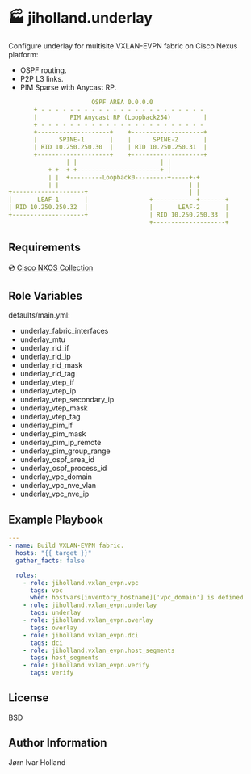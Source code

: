 🏭 jiholland.underlay
=====================

Configure underlay for multisite VXLAN-EVPN fabric on Cisco Nexus platform:
- OSPF routing.
- P2P L3 links.
- PIM Sparse with Anycast RP.
```YAML
                       OSPF AREA 0.0.0.0
       + - - - - - - - - - - - - - - - - - - - - - - -
       |         PIM Anycast RP (Loopback254)         |
       + - - - - - - - - - - - - - - - - - - - - - - -
       +--------------------+    +--------------------+
       |      SPINE-1       |    |      SPINE-2       |
       | RID 10.250.250.30  |    | RID 10.250.250.31  |
       +--------------------+    +--------------------+
                | |                       | |
           +-+--+-+-----------------------+ |
           | |  +---------Loopback0---------+-----+-+
           | |                                    | |
+--------------------+                            | |
|       LEAF-1       |                 +------------+-------+
| RID 10.250.250.32  |                 |       LEAF-2       |
+--------------------+                 | RID 10.250.250.33  |
                                       +--------------------+
```
Requirements
------------

💿 [Cisco NXOS Collection](https://galaxy.ansible.com/cisco/nxos)

Role Variables
--------------

defaults/main.yml:
- underlay_fabric_interfaces
- underlay_mtu
- underlay_rid_if
- underlay_rid_ip
- underlay_rid_mask
- underlay_rid_tag
- underlay_vtep_if
- underlay_vtep_ip
- underlay_vtep_secondary_ip
- underlay_vtep_mask
- underlay_vtep_tag
- underlay_pim_if
- underlay_pim_mask
- underlay_pim_ip_remote
- underlay_pim_group_range
- underlay_ospf_area_id
- underlay_ospf_process_id
- underlay_vpc_domain
- underlay_vpc_nve_vlan
- underlay_vpc_nve_ip

Example Playbook
----------------
```YAML
---
- name: Build VXLAN-EVPN fabric.
  hosts: "{{ target }}"
  gather_facts: false

  roles:
    - role: jiholland.vxlan_evpn.vpc
      tags: vpc
      when: hostvars[inventory_hostname]['vpc_domain'] is defined
    - role: jiholland.vxlan_evpn.underlay
      tags: underlay
    - role: jiholland.vxlan_evpn.overlay
      tags: overlay
    - role: jiholland.vxlan_evpn.dci
      tags: dci
    - role: jiholland.vxlan_evpn.host_segments
      tags: host_segments
    - role: jiholland.vxlan_evpn.verify
      tags: verify
```
License
-------

BSD

Author Information
------------------

Jørn Ivar Holland
